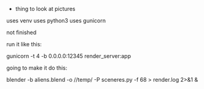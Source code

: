 * thing to look at pictures

uses venv
uses python3
uses gunicorn

not finished

run it like this:

gunicorn -t 4 -b 0.0.0.0:12345 render_server:app

going to make it do this:

blender -b aliens.blend -o //temp/ -P sceneres.py -f 68 > render.log 2>&1 &

